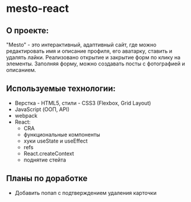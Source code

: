 # mesto-react

**О проекте:**
---
"Mesto" - это интерактивный, адаптивный сайт, где можно редактировать имя и описание профиля, его аватарку, ставить и удалять лайки. Реализовано открытие и закрытие форм по клику на элементы. Заполняя форму, можно создавать посты с фотографией и описанием. 

**Используемые технологии:**
---
- Верстка - HTML5, стили - CSS3 (Flexbox, Grid Layout)
- JavaScript (ООП, API)
- webpack
- React: 
    + CRA
    + функциональные компоненты
    + хуки useState и useEffect
    + refs
    + React.createContext
    + поднятие стейта

**Планы по доработке**
---
- Добавить попап с подтверждением удаления карточки